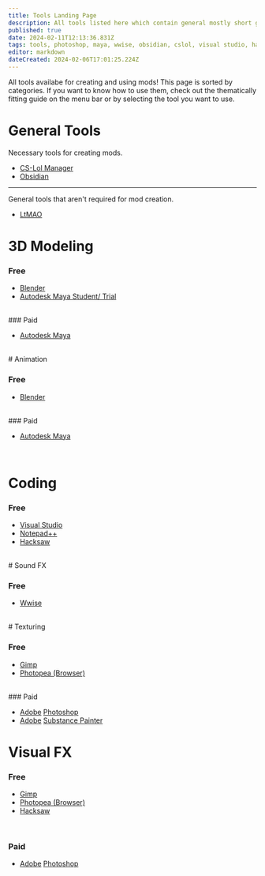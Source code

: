 ```yaml
---
title: Tools Landing Page
description: All tools listed here which contain general mostly short guides.
published: true
date: 2024-02-11T12:13:36.831Z
tags: tools, photoshop, maya, wwise, obsidian, cslol, visual studio, hacksaw, blender, ltmao, gimp
editor: markdown
dateCreated: 2024-02-06T17:01:25.224Z
---
```


All tools availabe for creating and using mods! This page is sorted by categories. If you want to know how to use them, check out the thematically fitting guide on the menu bar or by selecting the tool you want to use.

# General Tools

Necessary tools for creating mods.

-   [CS-Lol Manager](/core-guides/tools-landing/cslolmanager)
-   [Obsidian](/core-guides/tools-landing/obsidian)
---
General tools that aren't required for mod creation.
- [LtMAO](/core-guides/tools-landing/blender/LtMAO)
# 3D Modeling

### Free

-   [Blender](/core-guides/tools-landing/blender)
-   [Autodesk Maya Student/ Trial](/core-guides/tools-landing/maya)
<br>
### Paid

-   [Autodesk Maya](/core-guides/tools-landing/maya)
<br>
# Animation

### Free

- [Blender](/core-guides/tools-landing/blender)

<br>
### Paid

-   [Autodesk Maya](/core-guides/tools-landing/maya)

<br>

# Coding

### Free

-   [Visual Studio](/core-guides/tools-landing/visual-studio)
-   [Notepad++](/core-guides/tools-landing/notepadplusplus)
-   [Hacksaw](/core-guides/tools-landing/hacksaw)
<br>
# Sound FX

### Free

-   [Wwise](/core-guides/tools-landing/wwise)
<br>
# Texturing

### Free

-   [Gimp](/core-guides/tools-landing/gimp)
-   [Photopea (Browser)](/core-guides/tools-landing/photopea)
<br>
### Paid

-   [Adobe](/core-guides/tools-landing/adobe) [Photoshop](/core-guides/tools-landing/adobe/photoshop)
-   [Adobe](/core-guides/tools-landing/adobe) [Substance Painter](/core-guides/tools-landing/adobe/substance-painter)

# Visual FX

### Free

-   [Gimp](/core-guides/tools-landing/gimp)
-   [Photopea (Browser)](/core-guides/tools-landing/photopea)
-   [Hacksaw](/core-guides/tools-landing/hacksaw)

<br>

### Paid

-   [Adobe](/core-guides/tools-landing/adobe) [Photoshop](/core-guides/tools-landing/adobe/photoshop)